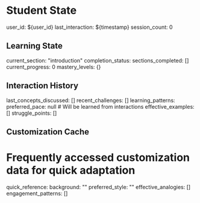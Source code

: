 # Student State
user_id: ${user_id}
last_interaction: ${timestamp}
session_count: 0

## Learning State
current_section: "introduction"
completion_status:
  sections_completed: []
  current_progress: 0
  mastery_levels: {}

## Interaction History
last_concepts_discussed: []
recent_challenges: []
learning_patterns:
  preferred_pace: null  # Will be learned from interactions
  effective_examples: []
  struggle_points: []

## Customization Cache
# Frequently accessed customization data for quick adaptation
quick_reference:
  background: ""
  preferred_style: ""
  effective_analogies: []
  engagement_patterns: []